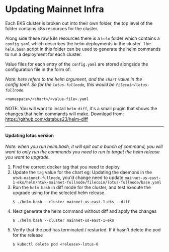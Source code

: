 # Updating Mainnet Infra

Each EKS cluster is broken out into their own folder, the top level of the folder contains k8s resources for the cluster.

Along side these raw k8s resources there is a `helm` folder which contains a `config.yaml` which describes the helm deployments
in the cluster. The `helm.bash` script in this folder can be used to generate the helm commands to run a deployment for each
cluster.

Value files for each entry of the `config.yaml` are stored alongside the configuration file in the form of:

_Note: <chart> here refers to the helm argument, and the `chart` value in the config.toml. So for the `lotus-fullnode`, this
would be `filecoin/lotus-fullnode`._

```
<namespace>/<chart>/<value-file>.yaml
```

NOTE: You will want to install `helm-diff`, it's a small plugin that shows the changes that helm commands will make.
Download from: https://github.com/databus23/helm-diff

-----------------------------------

#### Updating lotus version

_Note: when you run helm.bash, it will spit out a bunch of command, you will want to only run the commands you need to
run to target the helm release you want to upgrade._

1. Find the correct docker tag that you need to deploy
2. Update the `tag` value for the chart
   eg: Updating the daemons in the `ntwk-mainnet-fullnode`, you'd change need to update
   `mainnet-us-east-1-eks/helm/ntwk-mainnet-fullnode/filecoin/lotus-fullnode/base.yaml`
3. Run the `helm.bash` in diff mode for the cluster, and test execute the upgrade using for the selected helm release.
   ```
   $ ./helm.bash --cluster mainnet-us-east-1-eks --diff
   ```
4. Next generate the helm command without diff and apply the changes
   ```
   $ ./helm.bash --cluster mainnet-us-east-1-eks
   ```
5. Verify that the pod has terminated / restarted. If it hasn't delete the pod for the release
   ```
   $ kubectl delete pod <release>-lotus-0
   ```

